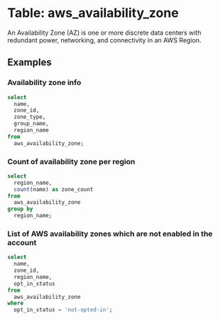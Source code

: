 # Table: aws_availability_zone

An Availability Zone (AZ) is one or more discrete data centers with redundant power, networking, and connectivity in an AWS Region.

## Examples

### Availability zone info

```sql
select
  name,
  zone_id,
  zone_type,
  group_name,
  region_name
from
  aws_availability_zone;
```


### Count of availability zone per region

```sql
select
  region_name,
  count(name) as zone_count
from
  aws_availability_zone
group by
  region_name;
```


### List of AWS availability zones which are not enabled in the account

```sql
select
  name,
  zone_id,
  region_name,
  opt_in_status
from
  aws_availability_zone
where
  opt_in_status = 'not-opted-in';
```
